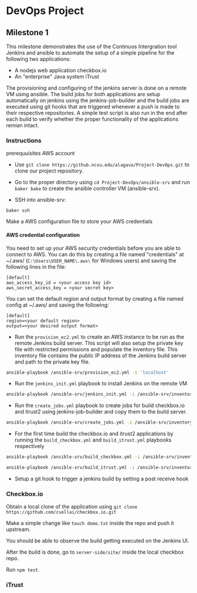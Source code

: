 # DevOps Project 
## Milestone 1
 This milestone demonstrates the use of the Continuos Intergration tool Jenkins and ansible to automate the setup of a simple pipeline for the following two applications:
- A nodejs web application checkbox.io
- An "enterprise" Java system iTrust
 
 The provisioning and configuring of the jenkins server is done on a remote VM using ansible. The build jobs for both applications are setup automatically on jenkins using the jenkins-job-builder and the build jobs are executed using git hooks that are triggered whenever a push is made to their respective repositories. A simple test script is also run in the end after each build to verify whether the proper functionality of the applications remian intact.
 
 ### Instructions
 prerequuisites
 AWS account
 
- Use `git clone https://github.ncsu.edu/alagava/Project-DevOps.git` to clone our project repository.
 
- Go to the proper directory using `cd Project-DevOps/ansible-srv` and run `baker bake` to create the ansible controller VM (ansible-srv).
- SSH into ansible-srv:
 ```
 baker ssh
 ```

 Make a AWS configuration file to store your AWS credentials
 #### AWS credential configuration 
 You need to set up your AWS security credentials before you are able
 to connect to AWS. You can do this by creating a file named "credentials" at ~/.aws/ 
 (`C:\Users\USER_NAME\.aws\` for Windows users) and saving the following lines in the file:

    [default]
    aws_access_key_id = <your access key id>
    aws_secret_access_key = <your secret key>
    
 You can set the default region and output format by creating a file named config at ~/.aws/ and saving the following:

    [default]
    region=<your default region>
    output=<your desired output format>

- Run the `provision_ec2.yml` to create an AWS instance to be run as the remote Jenkins build server. This script will also setup the private key file with restricted permissions and populate the inventory file. This inventory file contains the public IP address of the Jenkins build server and path to the private key file. 

```bash
ansible-playbook /ansible-srv/provision_ec2.yml -i 'localhost'
```
- Run the `jenkins_init.yml` playbook to install Jenkins on the remote VM
```bash
ansible-playbook /ansible-srv/jenkins_init.yml -i /ansible-srv/inventory
```
- Run the `create_jobs.yml` playbook to create jobs for build checkbox.io and itrust2 using jenkins-job-builder and copy them to the build server.
```bash
ansible-playbook /ansible-srv/create_jobs.yml -i /ansible-srv/inventory
```
- For the first time build the checkbox.io and itrust2 applications by running the `build_checkbox.yml` and `build_itrust.yml` playbooks respectively

```bash
ansible-playbook /ansible-srv/build_checkbox.yml -i /ansible-srv/inventory
```
```bash
ansible-playbook /ansible-srv/build_itrust.yml -i /ansible-srv/inventory
```
- Setup a git hook to trigger a jenkins build by setting a post receive hook  
 
 
 
 
 
 ### Checkbox.io
 
 Obtain a local clone of the application using `git clone https://github.com/cvellai/checkbox.io.git`

 Make a simple change like `touch demo.txt` inside the repo and push it upstream.
 
 You should be able to observe the build getting executed on the Jenkins UI.
 
 After the build is done, go to `server-side/site/` inside the local checkbox repo.
 
 Run `npm test`. 
 
 ### iTrust
